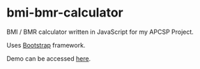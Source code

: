 # bmi-bmr-calculator
BMI / BMR calculator written in JavaScript for my APCSP Project.

Uses [Bootstrap](https://getbootstrap.com/) framework.

Demo can be accessed [here](https://wmlol.github.io/bmi-bmr-calculator/).
